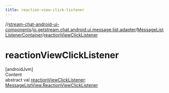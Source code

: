 ```yaml
---
title: reaction-view-click-listener
---
```

//[stream-chat-android-ui-components](../../../index.md)/[io.getstream.chat.android.ui.message.list.adapter](../index.md)/[MessageListListenerContainer](index.md)/[reactionViewClickListener](reactionViewClickListener.md)



# reactionViewClickListener  
[androidJvm]  
Content  
abstract val [reactionViewClickListener](reactionViewClickListener.md): [MessageListView.ReactionViewClickListener](../../io.getstream.chat.android.ui.message.list/MessageListView/ReactionViewClickListener/index.md)  



